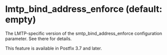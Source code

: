 # lmtp_bind_address_enforce (default: empty)
 The LMTP-specific version of the smtp\_bind\_address\_enforce
configuration parameter. See there for details. 


 This feature is available in Postfix 3.7 and later. 


